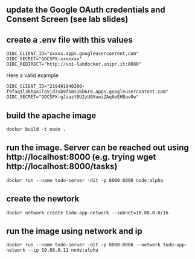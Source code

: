 ## update the Google OAuth credentials and Consent Screen (see lab slides) 
## create a .env file with this values
```
OIDC_CLIENT_ID="xxxxx.apps.googleusercontent.com"
OIDC_SECRET="GOCSPX-xxxxxxx"
OIDC_REDIRECT="http://soi-labdocker.unipr.it:8080"
```
Here a valid example
```
OIDC_CLIENT_ID="219491940200-f9faq1l3khpailo5jd7sb9f58s16b6r0.apps.googleusercontent.com"
OIDC_SECRET="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"
```
## build the apache image
```
docker build -t node .
```

## run the image. Server can be reached out using http://localhost:8000 (e.g. trying wget http://localhost:8000/tasks)
```
docker run --name todo-server -dit -p 8000:8000 node:alpha 
```

## create the newtork
```
docker network create todo-app-network --subnet=10.88.0.0/16
```

## run the image using network and ip
```
docker run --name todo-server -dit -p 8000:8000 --network todo-app-network --ip 10.88.0.11 node:alpha 
```

